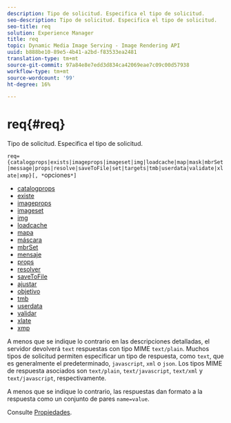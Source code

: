 ```yaml
---
description: Tipo de solicitud. Especifica el tipo de solicitud.
seo-description: Tipo de solicitud. Especifica el tipo de solicitud.
seo-title: req
solution: Experience Manager
title: req
topic: Dynamic Media Image Serving - Image Rendering API
uuid: b888be10-89e5-4b41-a2bd-f83533ea2481
translation-type: tm+mt
source-git-commit: 97a84e8e7edd3d834ca42069eae7c09c00d57938
workflow-type: tm+mt
source-wordcount: '99'
ht-degree: 16%

---
```



# req{#req}

Tipo de solicitud. Especifica el tipo de solicitud.

`req={catalogprops|exists|imageprops|imageset|img|loadcache|map|mask|mbrSet|message|props|resolve|saveToFile|set|targets|tmb|userdata|validate|xlate|xmp}[, *`opciones`*]`

* [catalogprops](r-catalogprops.md)
* [existe](r-exists.md)
* [imageprops](r-imageprops.md)
* [imageset](r-imageset-req.md)
* [img](r-img.md)
* [loadcache](r-loadcache.md)
* [mapa](r-map-req.md)
* [máscara](r-mask-req.md)
* [mbrSet](r-mbrset.md)
* [mensaje](r-message.md)
* [props](r-props.md)
* [resolver](r-resolve.md)
* [saveToFile](r-savetofile.md)
* [ajustar](r-set.md)
* [objetivo](r-targets.md)
* [tmb](r-tmb.md)
* [userdata](r-userdata.md)
* [validar](r-is-http-validate.md)
* [xlate](r-xlate.md)
* [xmp](r-xmp.md)

A menos que se indique lo contrario en las descripciones detalladas, el servidor devolverá `text` respuestas con tipo MIME `text/plain`. Muchos tipos de solicitud permiten especificar un tipo de respuesta, como `text`, que es generalmente el predeterminado, `javascript`, `xml` o `json`. Los tipos MIME de respuesta asociados son `text/plain`, `text/javascript`, `text/xml` y `text/javascript`, respectivamente.

A menos que se indique lo contrario, las respuestas dan formato a la respuesta como un conjunto de pares `name=value`.

Consulte [Propiedades](../../../../../../is-api/http-ref/image-serving-api-ref/c-http-protocol-reference/c-response-data/c-properties/c-properties.md#concept-49c609fd6de942cab422ee412353c9d9).
